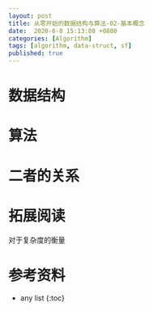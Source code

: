 ```yaml
---
layout: post
title: 从零开始的数据结构与算法-02-基本概念
date:  2020-6-8 15:13:08 +0800
categories: [Algorithm]
tags: [algorithm, data-struct, sf]
published: true
---
```


# 数据结构

# 算法

# 二者的关系

# 拓展阅读

对于复杂度的衡量

# 参考资料



* any list
{:toc}